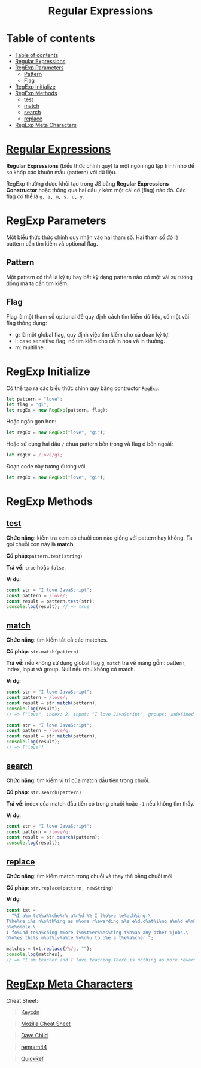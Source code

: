 <link rel='stylesheet' href='../../main.css'>

<div class="title">
    <center><h1 class="bigtitle">Regular Expressions</h1></center>
</div>

# Table of contents

- [Table of contents](#table-of-contents)
- [Regular Expressions](#regular-expressions)
- [RegExp Parameters](#regexp-parameters)
  - [Pattern](#pattern)
  - [Flag](#flag)
- [RegExp Initialize](#regexp-initialize)
- [RegExp Methods](#regexp-methods)
  - [test](#test)
  - [match](#match)
  - [search](#search)
  - [replace](#replace)
- [RegExp Meta Characters](#regexp-meta-characters)

# [Regular Expressions](https://developer.mozilla.org/en-US/docs/Web/JavaScript/Guide/Regular_Expressions)

**Regular Expressions** (biểu thức chính quy) là một ngôn ngữ lập trình nhỏ để so khớp các khuôn mẫu (pattern) với dữ liệu.

RegExp thường được khởi tạo trong JS bằng **Regular Expressions Constructor** hoặc thông qua hai dấu `/` kèm một cái cờ (flag) nào đó. Các flag có thể là `g, i, m, s, u, y`.

# RegExp Parameters

Một biểu thức thức chính quy nhận vào hai tham số. Hai tham số đó là pattern cần tìm kiếm và optional flag.

## Pattern

Một pattern có thể là ký tự hay bất kỳ dạng pattern nào có một vài sự tương đồng mà ta cần tìm kiếm.

## Flag

Flag là một tham số optional để quy định cách tìm kiếm dữ liệu, có một vài flag thông dụng:

- g: là một global flag, quy định việc tìm kiếm cho cả đoạn ký tự.
- i: case sensitive flag, nó tìm kiếm cho cả in hoa và in thường.
- m: multiline.

# RegExp Initialize

Có thể tạo ra các biểu thức chính quy bằng contructor `RegExp`:

```js
let pattern = "love";
let flag = "gi";
let regEx = new RegExp(pattern, flag);
```

Hoặc ngắn gọn hơn:

```js
let regEx = new RegExp("love", "gi");
```

Hoặc sử dụng hai dấu `/` chứa pattern bên trong và flag ở bên ngoài:

```js
let regEx = /love/gi;
```

Đoạn code này tương đương với

```js
let regEx = new RegExp("love", "gi");
```

# RegExp Methods

## [test](https://developer.mozilla.org/en-US/docs/Web/JavaScript/Reference/Global_Objects/RegExp/test)

**Chức năng**: kiểm tra xem có chuỗi con nào giống với pattern hay không. Ta gọi chuỗi con này là **match**.

**Cú pháp**:`pattern.test(string)`

**Trả về**: `true` hoặc `false`.

**Ví dụ**:

```js
const str = "I love JavaScript";
const pattern = /love/;
const result = pattern.test(str);
console.log(result); // => true
```

## [match](https://developer.mozilla.org/en-US/docs/Web/JavaScript/Reference/Global_Objects/String/match)

**Chức năng**: tìm kiếm tất cả các matches.

**Cú pháp**: `str.match(pattern)`

**Trả về**: nếu không sử dụng global flag `g`, `match` trả về mảng gồm: pattern, index, input và group. Null nếu như không có match.

**Ví dụ**:

```js
const str = "I love JavaScript";
const pattern = /love/;
const result = str.match(pattern);
console.log(result);
// => ["love", index: 2, input: "I love JavaScript", groups: undefined]
```

```js
const str = "I love JavaScript";
const pattern = /love/g;
const result = str.match(pattern);
console.log(result);
// => ["love"]
```

## [search](https://developer.mozilla.org/en-US/docs/Web/JavaScript/Reference/Global_Objects/String/search)

**Chức năng**: tìm kiếm vị trí của match đầu tiên trong chuỗi.

**Cú pháp**: `str.search(pattern)`

**Trả về**: index của match đầu tiên có trong chuỗi hoặc `-1` nếu không tìm thấy.

**Ví dụ**:

```js
const str = "I love JavaScript";
const pattern = /love/g;
const result = str.search(pattern);
console.log(result);
```

## [replace](https://developer.mozilla.org/en-US/docs/Web/JavaScript/Reference/Global_Objects/String/replace)

**Chức năng**: tìm kiếm match trong chuỗi và thay thế bằng chuỗi mới.

**Cú pháp**: `str.replace(pattern, newString)`

**Ví dụ**:

```js
const txt =
  "%I a%m te%%a%%che%r% a%n%d %% I l%o%ve te%ach%ing.\
T%he%re i%s n%o%th%ing as m%ore r%ewarding a%s e%duc%at%i%ng a%n%d e%m%p%ow%er%ing \
p%e%o%ple.\
I fo%und te%a%ching m%ore i%n%t%er%%es%ting t%h%an any other %jobs.\
D%o%es thi%s m%ot%iv%a%te %y%o%u to b%e a t%e%a%cher.";

matches = txt.replace(/%/g, "");
console.log(matches);
// => "I am teacher and I love teaching.There is nothing as more rewarding as educating and empowering people.I found teaching more interesting than any other jobs.Does this motivate you to be a teacher."
```

# [RegExp Meta Characters]()

Cheat Sheet:

> [Keycdn](https://www.keycdn.com/support/regex-cheatsheet)

> [Mozilla Cheat Sheet](https://developer.mozilla.org/en-US/docs/Web/JavaScript/Guide/Regular_Expressions/Cheatsheet)

> [Dave Child](https://cheatography.com/davechild/cheat-sheets/regular-expressions/)

> [remram44](https://remram44.github.io/regex-cheatsheet/regex.html)

> [QuickRef](https://quickref.me/regex)
